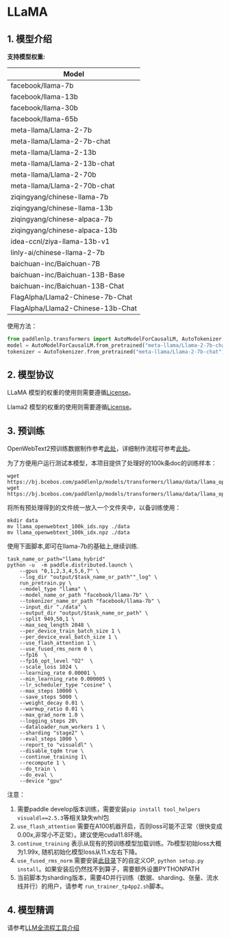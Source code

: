 # LLaMA

## 1. 模型介绍

**支持模型权重:**

| Model                            |
| ---------------------------------|
| facebook/llama-7b                 |
| facebook/llama-13b                |
| facebook/llama-30b                |
| facebook/llama-65b                |
| meta-llama/Llama-2-7b             |
| meta-llama/Llama-2-7b-chat        |
| meta-llama/Llama-2-13b            |
| meta-llama/Llama-2-13b-chat       |
| meta-llama/Llama-2-70b            |
| meta-llama/Llama-2-70b-chat       |
| ziqingyang/chinese-llama-7b       |
| ziqingyang/chinese-llama-13b      |
| ziqingyang/chinese-alpaca-7b      |
| ziqingyang/chinese-alpaca-13b     |
| idea-ccnl/ziya-llama-13b-v1       |
| linly-ai/chinese-llama-2-7b       |
| baichuan-inc/Baichuan-7B          |
| baichuan-inc/Baichuan-13B-Base    |
| baichuan-inc/Baichuan-13B-Chat    |
| FlagAlpha/Llama2-Chinese-7b-Chat  |
| FlagAlpha/Llama2-Chinese-13b-Chat |



使用方法：

```python
from paddlenlp.transformers import AutoModelForCausalLM, AutoTokenizer
model = AutoModelForCausalLM.from_pretrained("meta-llama/Llama-2-7b-chat")
tokenizer = AutoTokenizer.from_pretrained("meta-llama/Llama-2-7b-chat")
```

## 2. 模型协议

LLaMA 模型的权重的使用则需要遵循[License](../../paddlenlp/transformers/llama/LICENSE)。

Llama2 模型的权重的使用则需要遵循[License](../../paddlenlp/transformers/llama/Llama2.LICENSE)。


## 3. 预训练

OpenWebText2预训练数据制作参考[此处](https://github.com/PaddlePaddle/PaddleNLP/blob/develop/model_zoo/ernie-1.0/preprocess/docs/OpenWebText2.md)，详细制作流程可参考[此处](https://github.com/PaddlePaddle/PaddleNLP/blob/develop/model_zoo/ernie-1.0/preprocess/README.md)。

为了方便用户运行测试本模型，本项目提供了处理好的100k条doc的训练样本：
```shell
wget https://bj.bcebos.com/paddlenlp/models/transformers/llama/data/llama_openwebtext_100k_ids.npy
wget https://bj.bcebos.com/paddlenlp/models/transformers/llama/data/llama_openwebtext_100k_idx.npz
```

将所有预处理得到的文件统一放入一个文件夹中，以备训练使用：

```
mkdir data
mv llama_openwebtext_100k_ids.npy ./data
mv llama_openwebtext_100k_idx.npz ./data
```

使用下面脚本,即可在llama-7b的基础上,继续训练.
```shell
task_name_or_path="llama_hybrid"
python -u  -m paddle.distributed.launch \
    --gpus "0,1,2,3,4,5,6,7" \
    --log_dir "output/$task_name_or_path""_log" \
    run_pretrain.py \
    --model_type "llama" \
    --model_name_or_path "facebook/llama-7b" \
    --tokenizer_name_or_path "facebook/llama-7b" \
    --input_dir "./data" \
    --output_dir "output/$task_name_or_path" \
    --split 949,50,1 \
    --max_seq_length 2048 \
    --per_device_train_batch_size 1 \
    --per_device_eval_batch_size 1 \
    --use_flash_attention 1 \
    --use_fused_rms_norm 0 \
    --fp16  \
    --fp16_opt_level "O2"  \
    --scale_loss 1024 \
    --learning_rate 0.00001 \
    --min_learning_rate 0.000005 \
    --lr_scheduler_type "cosine" \
    --max_steps 10000 \
    --save_steps 5000 \
    --weight_decay 0.01 \
    --warmup_ratio 0.01 \
    --max_grad_norm 1.0 \
    --logging_steps 20\
    --dataloader_num_workers 1 \
    --sharding "stage2" \
    --eval_steps 1000 \
    --report_to "visualdl" \
    --disable_tqdm true \
    --continue_training 1\
    --recompute 1 \
    --do_train \
    --do_eval \
    --device "gpu"
```
注意：
1. 需要paddle develop版本训练，需要安装`pip install tool_helpers visualdl==2.5.3`等相关缺失whl包
2. `use_flash_attention` 需要在A100机器开启，否则loss可能不正常（很快变成0.00x,非常小不正常）。建议使用cuda11.8环境。
3. `continue_training` 表示从现有的预训练模型加载训练。7b模型初始loss大概为1.99x, 随机初始化模型loss从11.x左右下降。
4. `use_fused_rms_norm` 需要安装[此目录](https://github.com/PaddlePaddle/PaddleNLP/tree/develop/model_zoo/gpt-3/external_ops)下的自定义OP, `python setup.py install`。如果安装后仍然找不到算子，需要额外设置PYTHONPATH
5. 当前脚本为sharding版本，需要4D并行训练（数据、sharding、张量、流水线并行）的用户，请参考 `run_trainer_tp4pp2.sh`脚本。

## 4. 模型精调
请参考[LLM全流程工具介绍](../README.md)
